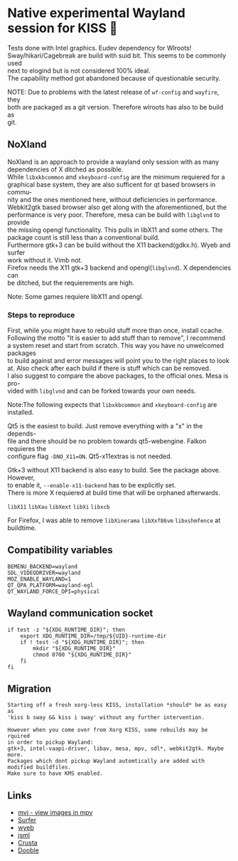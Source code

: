 # Native experimental Wayland session for KISS 🌿

Tests done with Intel graphics. Eudev dependency for Wlroots!  
Sway/hikari/Cagebreak are build with suid bit. This seems to be commonly used  
next to elogind but is not considered 100% ideal.   
The capability method got abandoned because of questionable security.  

NOTE: Due to problems with the latest release of `wf-config` and `wayfire`, they   
both are packaged as a git version. Therefore wlroots has also to be build as  
git.


## NoXland

NoXland is an approach to provide a wayland only session with as many  
dependencies of X ditched as possible.  
While `libxkbcommon` and `xkeyboard-config` are the minimum requiered for a  
graphical base system, they are also sufficent for qt based browsers in commu-   
nity and the ones mentioned here, without deficiencies in performance.  
Webkit2gtk based browser also get along with the aforementioned, but the  
performance is very poor. Therefore, mesa can be build with `libglvnd` to provide  
the missing opengl functionality. This pulls in libX11 and some others. The  
package count is still less than a conventional build.   
Furthermore gtk+3 can be build without the X11 backend(gdkx.h). Wyeb and surfer  
work without it. Vimb not.  
Firefox needs the X11 gtk+3 backend and opengl(`libglvnd`). X dependencies can  
be ditched, but the requierements are high.  
  
Note: Some games requiere libX11 and opengl.  
  
  
### Steps to reproduce  
First, while you might have to rebuild stuff more than once, install ccache.  
Following the motto "It is easier to add stuff than to remove", I recommend  
a system reset and start from scratch. This way you have no unwelcomed packages  
to build against and error messages will point you to the right places to look  
at. Also check after each build if there is stuff which can be removed.  
I also suggest to compare the above packages, to the official ones. Mesa is pro-  
vided with `libglvnd` and can be forked towards your own needs.  

Note:The following expects  that `libxkbcommon` and `xkeyboard-config` are  
     installed.  

Qt5 is the easiest to build. Just remove everything with a "x" in the depends-  
file and there should be no problem towards qt5-webengine. Falkon requieres the  
configure flag `-DNO_X11=ON`. Qt5-x11extras is not needed.  

Gtk+3 without X11 backend is also easy to build. See the package above. However,  
to enable it, `--enable-x11-backend` has to be explicitly set.  
There is more X requiered at build time that will be orphaned afterwards.

`libX11` `libXau` `libXext` `libXi` `libxcb`  

For Firefox, I was able to remove `libXinerama` `libXxf86vm` `libxshmfence` at  
buildtime.


## Compatibility variables
```
BEMENU_BACKEND=wayland
SDL_VIDEODRIVER=wayland
MOZ_ENABLE_WAYLAND=1
QT_QPA_PLATFORM=wayland-egl
QT_WAYLAND_FORCE_DPI=physical
```

## Wayland communication socket
```
if test -z "${XDG_RUNTIME_DIR}"; then
    export XDG_RUNTIME_DIR=/tmp/${UID}-runtime-dir
    if ! test -d "${XDG_RUNTIME_DIR}"; then
        mkdir "${XDG_RUNTIME_DIR}"
        chmod 0700 "${XDG_RUNTIME_DIR}"
    fi
fi
```

## Migration
```
Starting off a fresh xorg-less KISS, installation *should* be as easy as
'kiss b sway && kiss i sway' without any further intervention.

However when you come over from Xorg KISS, some rebuilds may be rquired
in order to pickup Wayland:
gtk+3, intel-vaapi-driver, libav, mesa, mpv, sdl*, webkit2gtk. Maybe more.
Packages which dont pickup Wayland automtically are added with modified buildfiles.
Make sure to have KMS enabled.
```

## Links
- [mvi - view images in mpv](https://github.com/occivink/mpv-image-viewer)  
- [Surfer](https://github.com/nihilowy/surfer) 
- [wyeb](https://github.com/jun7/wyeb)  
- [jsml](https://github.com/troysung/jsml)  
- [Crusta](https://github.com/Tarptaeya/Crusta)
- [Dooble](https://github.com/textbrowser/dooble/tree/master/2.x)

